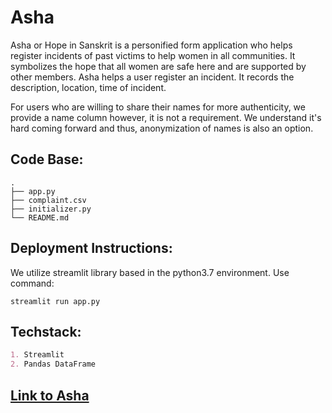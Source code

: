 # Asha
Asha or Hope in Sanskrit is a personified form application who helps register incidents of past victims to help women in all communities. It symbolizes the hope that all women are safe here and are supported by other members. Asha helps a user register an incident. It records the description, location, time of incident. 

For users who are willing to share their names for more authenticity, we provide a name column however, it is not a requirement. We understand it's hard coming forward and thus, anonymization of names is also an option. 

## Code Base:

```console
.
├── app.py
├── complaint.csv
├── initializer.py
└── README.md
```

## Deployment Instructions:

We utilize streamlit library based in the python3.7 environment. Use command:

```console
streamlit run app.py
```

## Techstack:

```md
1. Streamlit
2. Pandas DataFrame
```

## [Link to Asha](https://share.streamlit.io/supritivijay/asha/main/app.py)
